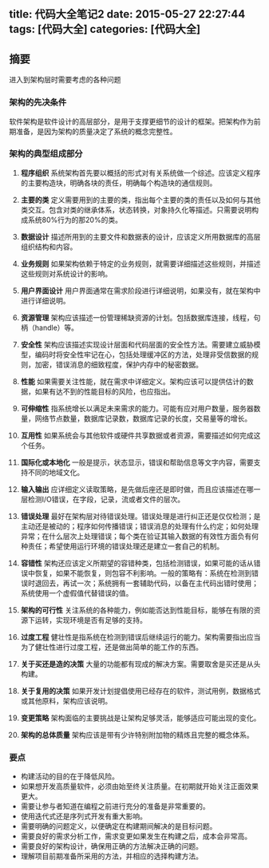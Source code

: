 title: 代码大全笔记2
date: 2015-05-27 22:27:44
tags: [代码大全]
categories: [代码大全]
---

## 摘要

进入到架构层时需要考虑的各种问题
<!--more-->


### 架构的先决条件

软件架构是软件设计的高层部分，是用于支撑更细节的设计的框架。把架构作为前期准备，是因为架构的质量决定了系统的概念完整性。

### 架构的典型组成部分

1. **程序组织**
系统架构首先要以概括的形式对有关系统做一个综述。应该定义程序的主要构造块，明确各块的责任，明确每个构造块的通信规则。

2. **主要的类**
定义需要用到的主要的类，指出每个主要的类的责任以及如何与其他类交互。包含对类的继承体系，状态转换，对象持久化等描述。只需要说明构成系统80%行为的那20%的类。

3. **数据设计**
描述所用到的主要文件和数据表的设计，应该定义所用数据库的高层组织结构和内容。

4. **业务规则**
如果架构依赖于特定的业务规则，就需要详细描述这些规则，并描述这些规则对系统设计的影响。

5. **用户界面设计**
用户界面通常在需求阶段进行详细说明，如果没有，就在架构中进行详细说明。

6. **资源管理**
架构应该描述一份管理稀缺资源的计划。包括数据库连接，线程，句柄（handle）等。

7. **安全性**
架构应该描述实现设计层面和代码层面的安全性方法。需要建立威胁模型，编码时将安全性牢记在心，包括处理缓冲区的方法，处理非受信数据的规则，加密，错误消息的细致程度，保护内存中的秘密数据。

8. **性能**
如果需要关注性能，就在需求中详细定义。架构应该可以提供估计的数据，如果有达不到的性能目标的风险，也应指出。

9. **可伸缩性**
指系统增长以满足未来需求的能力。可能有应对用户数量，服务器数量，网络节点数量，数据库记录数，数据库记录的长度，交易量等的增长。

10. **互用性**
如果系统会与其他软件或硬件共享数据或者资源，需要描述如何完成这个任务。

11. **国际化或本地化**
一般是提示，状态显示，错误和帮助信息等文字内容，需要支持不同的地域文化。

12. **输入输出**
应详细定义读取策略，是先做后座还是即时做，而且应该描述在哪一层检测I/O错误，在字段，记录，流或者文件的层次。

13. **错误处理**
最好在架构层对待错误处理。错误处理是进行纠正还是仅仅检测；是主动还是被动的；程序如何传播错误；错误消息的处理有什么约定；如何处理异常；在什么层次上处理错误；每个类在验证其输入数据的有效性方面负有何种责任；希望使用运行环境的错误处理还是建立一套自己的机制。

14. **容错性**
架构还应该定义所期望的容错种类，包括检测错误，如果可能的话从错误中恢复，如果不能恢复，则包容不利影响。一般的策略有：系统在检测到错误时退回去，再试一次；系统拥有一套辅助代码，以备在主代码出错时使用；系统使用一个虚假值代替错误的值。

15. **架构的可行性**
关注系统的各种能力，例如能否达到性能目标，能够在有限的资源下运转，实现环境是否有足够的支持。

16. **过度工程**
健壮性是指系统在检测到错误后继续运行的能力。架构需要指出应当为了健壮性进行过度工程，还是做出简单的能工作的东西。

17. **关于买还是造的决策**
大量的功能都有现成的解决方案。需要取舍是买还是从头构建。

18. **关于复用的决策**
如果开发计划提倡使用已经存在的软件，测试用例，数据格式或其他原料，架构应该说明。

19. **变更策略**
架构面临的主要挑战是让架构足够灵活，能够适应可能出现的变化。

20. **架构的总体质量**
架构应该是带有少许特别附加物的精炼且完整的概念体系。


### 要点

* 构建活动的目的在于降低风险。
* 如果想开发高质量软件，必须由始至终关注质量。在初期就开始关注正面效果更大。
* 需要让参与者知道在编程之前进行充分的准备是非常重要的。
* 使用迭代式还是序列式开发有重大影响。
* 需要明确的问题定义，以便确定在构建期间解决的是目标问题。
* 需要良好的需求分析工作，需求变更如果发生在构建之后，成本会非常高。
* 需要良好的架构设计，确保用正确的方法解决正确的问题。
* 理解项目前期准备所采用的方法，并相应的选择构建方法。
